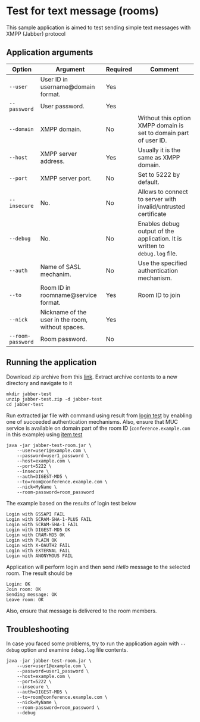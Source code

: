 # Test for text message (rooms)

This sample application is aimed to test sending simple text messages
with XMPP (Jabber) protocol

## Application arguments

| Option            | Argument                                          | Required | Comment                                                                     |
|-------------------|---------------------------------------------------|----------|-----------------------------------------------------------------------------|
| `--user         ` | User ID in username@domain format.                | Yes      |                                                                             |
| `--password     ` | User password.                                    | Yes      |                                                                             |
| `--domain       ` | XMPP domain.                                      | No       | Without this option XMPP domain is set to domain part of user ID.           |
| `--host         ` | XMPP server address.                              | Yes      | Usually it is the same as XMPP domain.                                      |
| `--port         ` | XMPP server port.                                 | No       | Set to 5222 by default.                                                     |
| `--insecure     ` | No.                                               | No       | Allows to connect to server with invalid/untrusted certificate              |
| `--debug        ` | No.                                               | No       | Enables debug output of the application. It is written to `debug.log` file. |
| `--auth         ` | Name of SASL mechanim.                            | No       | Use the specified authentication mechanism.                                 |
| `--to           ` | Room ID in roomname@service format.               | Yes      | Room ID to join                                                             |
| `--nick         ` | Nickname of the user in the room, without spaces. | Yes      |                                                                             |
| `--room-password` | Room password.                                    | No       |                                                                             |

## Running the application

Download zip archive from this [link](https://github.com/axibase/jabber-test/releases/download/v1.6/jabber-test.zip).
Extract archive contents to a new directory and navigate to it

```
mkdir jabber-test
unzip jabber-test.zip -d jabber-test
cd jabber-test
```

Run extracted jar file with command using result from [login test](../jabber-test-login/README.md) by
enabling one of succeeded authentication mechanisms. Also, ensure that
MUC service is available on domain part of the room ID (`conference.example.com`
in this example) using [item test](../jabber-test-item/README.md)

```
java -jar jabber-test-room.jar \
    --user=user1@example.com \
    --password=user1_password \
    --host=example.com \
    --port=5222 \
    --insecure \
    --auth=DIGEST-MD5 \
    --to=room@conference.example.com \
    --nick=MyName \
    --room-password=room_password
```

The example based on the results of login test below

```
Login with GSSAPI FAIL
Login with SCRAM-SHA-1-PLUS FAIL
Login with SCRAM-SHA-1 FAIL
Login with DIGEST-MD5 OK
Login with CRAM-MD5 OK
Login with PLAIN OK
Login with X-OAUTH2 FAIL
Login with EXTERNAL FAIL
Login with ANONYMOUS FAIL
```

Application will perform login and then send _Hello_ message
to the selected room. The result should be

```
Login: OK
Join room: OK
Sending message: OK
Leave room: OK
```

Also, ensure that message is delivered to the room members.

## Troubleshooting

In case you faced some problems, try to run the application again with
`--debug` option and examine `debug.log` file contents.

```
java -jar jabber-test-room.jar \
    --user=user1@example.com \
    --password=user1_password \
    --host=example.com \
    --port=5222 \
    --insecure \
    --auth=DIGEST-MD5 \
    --to=room@conference.example.com \
    --nick=MyName \
    --room-password=room_password \
    --debug
```
